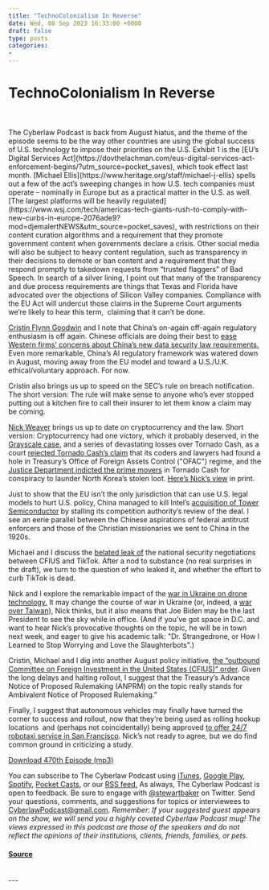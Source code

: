 ```yaml
---
title: "TechnoColonialism In Reverse"
date: Wed, 06 Sep 2023 16:33:00 +0000
draft: false
type: posts
categories: 
- 
---
```

# TechnoColonialism In Reverse

<br/>

<br/>
The Cyberlaw Podcast is back from August hiatus, and the theme of the episode seems to be the way other countries are using the global success of U.S. technology to impose their priorities on the U.S. Exhibit 1 is the [EU’s Digital Services Act](https://dovthelachman.com/eus-digital-services-act-enforcement-begins/?utm_source=pocket_saves), which took effect last month. [Michael Ellis](https://www.heritage.org/staff/michael-j-ellis) spells out a few of the act’s sweeping changes in how U.S. tech companies must operate – nominally in Europe but as a practical matter in the U.S. as well. [The largest platforms will be heavily regulated](https://www.wsj.com/tech/americas-tech-giants-rush-to-comply-with-new-curbs-in-europe-2076ade9?mod=djemalertNEWS&utm_source=pocket_saves), with restrictions on their content curation algorithms and a requirement that they promote government content when governments declare a crisis. Other social media will also be subject to heavy content regulation, such as transparency in their decisions to demote or ban content and a requirement that they respond promptly to takedown requests from “trusted flaggers” of Bad Speech. In search of a silver lining, I point out that many of the transparency and due process requirements are things that Texas and Florida have advocated over the objections of Silicon Valley companies. Compliance with the EU Act will undercut those claims in the Supreme Court arguments we’re likely to hear this term,  claiming that it can’t be done.

[Cristin Flynn Goodwin](https://urldefense.com/v3/__https:/advancedcyberstrategies.com/about__;!!ApXA7kLm!zWL4sD1J_Lfio1GWCZzXIBXPKCy4VLcac7pObD0_2FhqG1nNBDToCTi24rLJOcH36lxC4GblPdZ7WsOoR-HockJc-g$) and I note that China’s on-again off-again regulatory enthusiasm is off again. Chinese officials are doing their best to [ease Western firms’ concerns about China’s new data security law requirements.](https://www.reuters.com/technology/chinese-officials-meet-with-foreign-firms-ease-data-law-fears-bloomberg-news-2023-08-17/?utm_source=pocket_saves) Even more remarkable, China’s AI regulatory framework was watered down in August, moving away from the EU model and toward a U.S./U.K. ethical/voluntary approach. For now. 

Cristin also brings us up to speed on the SEC’s rule on breach notification. The short version: The rule will make sense to anyone who’s ever stopped putting out a kitchen fire to call their insurer to let them know a claim may be coming. 

[Nick Weaver](https://www.linkedin.com/in/nicholas-weaver-13893644/) brings us up to date on cryptocurrency and the law. Short version: Cryptocurrency had one victory, which it probably deserved, in the [Grayscale case](https://urldefense.com/v3/__https:/www.wsj.com/finance/regulation/grayscale-wins-lawsuit-against-sec-over-bitcoin-etf-1b305cfa?mod=hp_lead_pos5&utm_source=pocket_saves__;!!ApXA7kLm!13AkGEVeuHDTg92lMLAzdW83yzu_Ui375VZ83S4D1UIK8nFFRbkzBCrjooB8lvSaOUo5EApVmAil0iDlUXWbERM$), and a series of devastating losses over Tornado Cash, as a court [rejected Tornado Cash’s claim](https://www.coindesk.com/policy/2023/08/17/coinbase-backed-group-loses-lawsuit-arguing-tornado-cash-sanctions-overstepped-us-treasurys-authority/?utm_source=pocket_saves) that its coders and lawyers had found a hole in Treasury’s Office of Foreign Assets Control ("OFAC") regime, and the [Justice Department indicted the prime movers](https://www.law360.com/cybersecurity-privacy/articles/1714343?nl_pk=5437165b-f98d-4bb4-9523-aa8949638038&nlaidx=0&nlsidx=0&read_more=1&utm_source=pocket_saves) in Tornado Cash for conspiracy to launder North Korea’s stolen loot. [Here’s Nick’s view](https://urldefense.com/v3/__https:/www.lawfaremedia.org/article/tornado-hit-by-the-department-of-justice__;!!ApXA7kLm!13AkGEVeuHDTg92lMLAzdW83yzu_Ui375VZ83S4D1UIK8nFFRbkzBCrjooB8lvSaOUo5EApVmAil0iDl7yr6tlk$) in print. 

Just to show that the EU isn’t the only jurisdiction that can use U.S. legal models to hurt U.S. policy, China managed to kill Intel’s [acquisition of Tower Semiconductor](https://www.nytimes.com/2023/08/16/business/intel-tower-semiconductor-china.html?utm_source=pocket_saves) by stalling its competition authority’s review of the deal. I see an eerie parallel between the Chinese aspirations of federal antitrust enforcers and those of the Christian missionaries we sent to China in the 1920s.  

Michael and I discuss the [belated leak of](https://www.forbes.com/sites/emilybaker-white/2023/08/21/draft-tiktok-cfius-agreement/?sh=3688b2f4112a&utm_source=pocket_saves) the national security negotiations between CFIUS and TikTok. After a nod to substance (no real surprises in the draft), we turn to the question of who leaked it, and whether the effort to curb TikTok is dead.

Nick and I explore the remarkable impact of the [war in Ukraine on drone technology.](https://www.washingtonpost.com/world/2023/07/26/drones-ai-ukraine-war-innovation/?utm_source=pocket_saves) It may change the course of war in Ukraine (or, indeed, a [war over Taiwan](https://urldefense.com/v3/__https:/www.defense.gov/News/News-Stories/Article/Article/3507514/hicks-underscores-us-innovation-in-unveiling-strategy-to-counter-chinas-militar/__;!!ApXA7kLm!13AkGEVeuHDTg92lMLAzdW83yzu_Ui375VZ83S4D1UIK8nFFRbkzBCrjooB8lvSaOUo5EApVmAil0iDlq7HntX4$)), Nick thinks, but it also means that Joe Biden may be the last President to see the sky while in office. (And if you’ve got space in D.C. and want to hear Nick’s provocative thoughts on the topic, he will be in town next week, and eager to give his academic talk: "Dr. Strangedrone, or How I Learned to Stop Worrying and Love the Slaughterbots".)

Cristin, Michael and I dig into another August policy initiative, [the “outbound Committee on Foreign Investment in the United States (CFIUS)” order](https://www.bloomberg.com/news/articles/2023-07-28/biden-to-sign-order-curbing-china-tech-investments-by-mid-august?utm_source=pocket_saves#xj4y7vzkg). Given the long delays and halting rollout, I suggest that the Treasury’s Advance Notice of Proposed Rulemaking (ANPRM) on the topic really stands for Ambivalent Notice of Proposed Rulemaking.” 

Finally, I suggest that autonomous vehicles may finally have turned the corner to success and rollout, now that they’re being used as rolling hookup locations  and (perhaps not coincidentally) being approved [to offer 24/7 robotaxi service in San Francisco](https://www.theverge.com/2023/8/10/23827790/waymo-cruise-cpuc-vote-robotaxi-san-francisco). Nick’s not ready to agree, but we do find common ground in criticizing a study.

[Download 470th Episode (mp3)](https://www.steptoe.com/podcasts/TheCyberlawPodcast-470.mp3)

You can subscribe to The Cyberlaw Podcast using [iTunes](https://itunes.apple.com/us/podcast/steptoe-cyberlaw-podcast/id830593115?mt=2), [Google Play](https://play.google.com/music/listen#/ps/Ikx2d2ncjvw6zuoq3zh4qp2i7qu), [Spotify](https://open.spotify.com/show/3Co2wdTUaZr4Xqnlxs4soG), [Pocket Casts](http://pcasts.in/steptoe), or our [RSS feed.](http://www.steptoe.com/feed-Cyberlaw.rss) As always, The Cyberlaw Podcast is open to feedback. Be sure to engage with [@stewartbaker](https://twitter.com/stewartbaker) on Twitter. Send your questions, comments, and suggestions for topics or interviewees to [CyberlawPodcast@gmail.com](mailto:CyberlawPodcast@gmail.com). _Remember: If your suggested guest appears on the show, we will send you a highly coveted Cyberlaw Podcast mug! The views expressed in this podcast are those of the speakers and do not reflect the opinions of their institutions, clients, friends, families, or pets._

#### [Source](https://sites.libsyn.com/52286/technocolonialism-in-reverse)

<br/>
---
